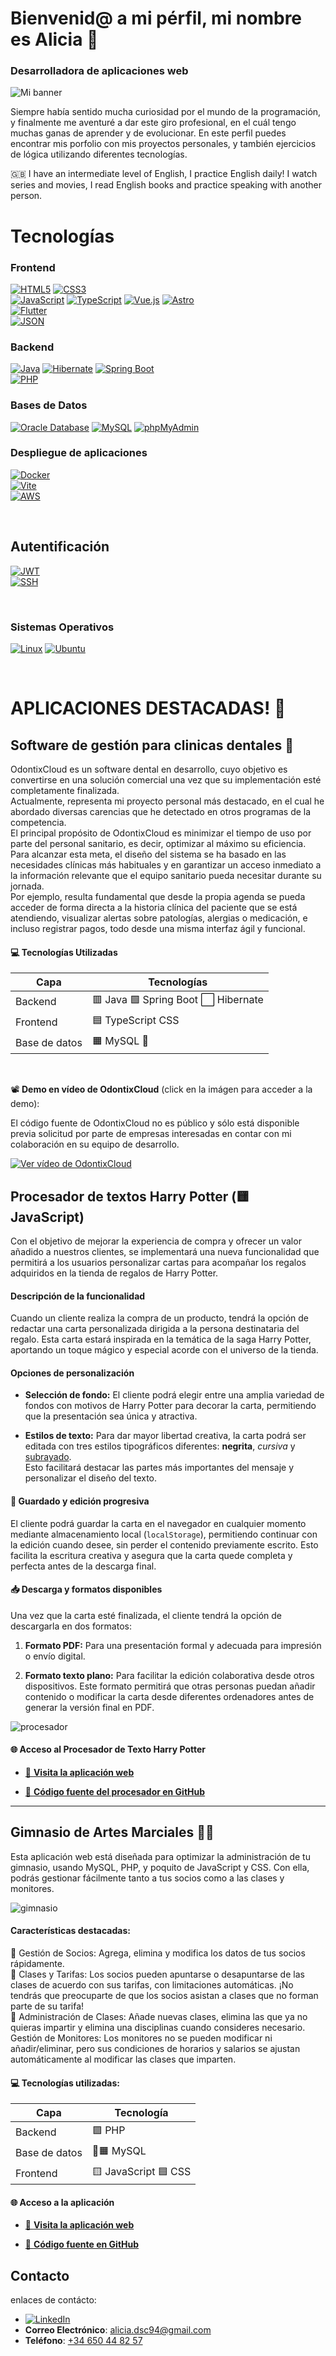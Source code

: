 
# Bienvenid@ a mi pérfil, mi nombre es Alicia 👋
### Desarrolladora de aplicaciones web 
![Mi banner](./Banner.png)

Siempre había sentido mucha curiosidad por el mundo de la programación, y finalmente me aventuré a dar este giro profesional, en el cuál tengo muchas ganas de aprender y de evolucionar.
En este perfil puedes encontrar mis porfolio con mis proyectos personales, y también ejercicios de lógica utilizando diferentes tecnologías.

🇬🇧 I have an intermediate level of English, I practice English daily! I watch series and movies, I read English books and practice speaking with another person.

 # Tecnologías 

### Frontend
[![HTML5](https://img.shields.io/badge/HTML5-E34F26?style=for-the-badge&logo=html5&logoColor=white&labelColor=101010)]()
[![CSS3](https://img.shields.io/badge/CSS3-1572B6?style=for-the-badge&logo=css3&logoColor=white&labelColor=101010)]()
<br>
[![JavaScript](https://img.shields.io/badge/JavaScript-F7DF1E?style=for-the-badge&logo=javascript&logoColor=white&labelColor=101010)]()
[![TypeScript](https://img.shields.io/badge/TypeScript-3178C6?style=for-the-badge&logo=typescript&logoColor=white&labelColor=101010)]()
[![Vue.js](https://img.shields.io/badge/Vue.js-4FC08D?style=for-the-badge&logo=vue.js&logoColor=white&labelColor=101010)]()
[![Astro](https://img.shields.io/badge/Astro-FF5D01?style=for-the-badge&logo=astro&logoColor=white&labelColor=101010)]()
<br>
[![Flutter](https://img.shields.io/badge/Flutter-02569B?style=for-the-badge&logo=flutter&logoColor=white&labelColor=101010)]()
<br>
[![JSON](https://img.shields.io/badge/JSON-000000?style=for-the-badge&logo=json&logoColor=white&labelColor=101010)]()


### Backend  

[![Java](https://img.shields.io/badge/Java-007396?style=for-the-badge&logo=java&logoColor=white&labelColor=101010)]()
[![Hibernate](https://img.shields.io/badge/Hibernate-59666C?style=for-the-badge&logo=hibernate&logoColor=white&labelColor=101010)]()
[![Spring Boot](https://img.shields.io/badge/Spring%20Boot-6DB33F?style=for-the-badge&logo=springboot&logoColor=white&labelColor=101010)]()
<br>
[![PHP](https://img.shields.io/badge/PHP-777BB4?style=for-the-badge&logo=php&logoColor=white&labelColor=101010)]()
<br>

### Bases de Datos
[![Oracle Database](https://img.shields.io/badge/Oracle-F80000?style=for-the-badge&logo=oracle&logoColor=white&labelColor=101010)]()
[![MySQL](https://img.shields.io/badge/MySQL-4479A1?style=for-the-badge&logo=mysql&logoColor=white&labelColor=101010)]()
[![phpMyAdmin](https://img.shields.io/badge/phpMyAdmin-6C78AF?style=for-the-badge&logo=phpmyadmin&logoColor=white&labelColor=101010)]()

### Despliegue de aplicaciones
[![Docker](https://img.shields.io/badge/Docker-2496ED?style=for-the-badge&logo=docker&logoColor=white&labelColor=101010)]()
<br>
[![Vite](https://img.shields.io/badge/Vite-646CFF?style=for-the-badge&logo=vite&logoColor=white&labelColor=101010)]()
<br>
[![AWS](https://img.shields.io/badge/AWS-FF9900?style=for-the-badge&logo=amazonaws&logoColor=white&labelColor=101010)]()

<br>


## Autentificación
[![JWT](https://img.shields.io/badge/JWT-000000?style=for-the-badge&logo=jsonwebtokens&logoColor=white&labelColor=101010)]()
<br>
[![SSH](https://img.shields.io/badge/SSH-4A90E2?style=for-the-badge&logo=ssh&logoColor=white&labelColor=101010)]()

<br>

### Sistemas Operativos 

[![Linux](https://img.shields.io/badge/Linux-FCC624?style=for-the-badge&logo=linux&logoColor=white&labelColor=101010)]()
[![Ubuntu](https://img.shields.io/badge/Ubuntu-EC1C24?style=for-the-badge&logo=ubuntu&logoColor=white&labelColor=101010)]()


<br>

# APLICACIONES DESTACADAS! 🚀

## Software de gestión para clinicas dentales 🦷

OdontixCloud es un software dental en desarrollo, cuyo objetivo es convertirse en una solución comercial una vez que su implementación esté completamente finalizada.
<br>
Actualmente, representa mi proyecto personal más destacado, en el cual he abordado diversas carencias que he detectado en otros programas de la competencia.
<br>
El principal propósito de OdontixCloud es minimizar el tiempo de uso por parte del personal sanitario, es decir, optimizar al máximo su eficiencia. 
<br>
Para alcanzar esta meta, el diseño del sistema se ha basado en las necesidades clínicas más habituales y en garantizar un acceso inmediato a la información relevante que el equipo sanitario pueda necesitar durante su jornada.
<br>
Por ejemplo, resulta fundamental que desde la propia agenda se pueda acceder de forma directa a la historia clínica del paciente que se está atendiendo, visualizar alertas sobre patologías, alergias o medicación, e incluso registrar pagos, todo desde una misma interfaz ágil y funcional.
<br>
#### 💻 Tecnologías Utilizadas

|      Capa      |              Tecnologías                    |
|----------------|---------------------------------------------|
| Backend        |  🟥 Java  🟩 Spring Boot  ⬜ Hibernate      |
| Frontend       |  🟦  TypeScript CSS                         |
| Base de datos  |  🟧  MySQL 🐬                               |

<br>

📽️ **Demo en vídeo de OdontixCloud** (click en la imágen para acceder a la demo):

El código fuente de OdontixCloud no es público y sólo está disponible previa solicitud por parte de empresas interesadas en contar con mi colaboración en su equipo de desarrollo.

[![Ver vídeo de OdontixCloud](odontixCloud.png)](https://youtu.be/qIfocXeVw5c)


  


## Procesador de textos Harry Potter (🟨 JavaScript)

Con el objetivo de mejorar la experiencia de compra y ofrecer un valor añadido a nuestros clientes, se implementará una nueva funcionalidad que permitirá a los usuarios personalizar cartas para acompañar los regalos adquiridos en la tienda de regalos de Harry Potter.



#### Descripción de la funcionalidad

Cuando un cliente realiza la compra de un producto, tendrá la opción de redactar una carta personalizada dirigida a la persona destinataria del regalo. Esta carta estará inspirada en la temática de la saga Harry Potter, aportando un toque mágico y especial acorde con el universo de la tienda.



#### Opciones de personalización

- **Selección de fondo:** El cliente podrá elegir entre una amplia variedad de fondos con motivos de Harry Potter para decorar la carta, permitiendo que la presentación sea única y atractiva.

- **Estilos de texto:** Para dar mayor libertad creativa, la carta podrá ser editada con tres estilos tipográficos diferentes: **negrita**, *cursiva* y <u>subrayado</u>.  
  Esto facilitará destacar las partes más importantes del mensaje y personalizar el diseño del texto.



#### 💾 Guardado y edición progresiva

El cliente podrá guardar la carta en el navegador en cualquier momento mediante almacenamiento local (`localStorage`), permitiendo continuar con la edición cuando desee, sin perder el contenido previamente escrito. Esto facilita la escritura creativa y asegura que la carta quede completa y perfecta antes de la descarga final.



#### 📥 Descarga y formatos disponibles

Una vez que la carta esté finalizada, el cliente tendrá la opción de descargarla en dos formatos:

1. **Formato PDF:** Para una presentación formal y adecuada para impresión o envío digital.

2. **Formato texto plano:** Para facilitar la edición colaborativa desde otros dispositivos. Este formato permitirá que otras personas puedan añadir contenido o modificar la carta desde diferentes ordenadores antes de generar la versión final en PDF.


![procesador](./procesador.png)

#### 🌐 Acceso al Procesador de Texto Harry Potter

- [🔗 **Visita la aplicación web**](https://cheshire394.github.io/procesadorTexto.github.io/)

- [📂 **Código fuente del procesador en GitHub**](https://github.com/cheshire394/procesadorTexto.github.io)


---
## Gimnasio de Artes Marciales 🥋💥

Esta aplicación web está diseñada para optimizar la administración de tu gimnasio, usando MySQL, PHP, y poquito de JavaScript y CSS. Con ella, podrás gestionar fácilmente tanto a tus socios como a las clases y monitores. 

![gimnasio](./gimnasio.png)



#### Características destacadas:

   👥 Gestión de Socios: Agrega, elimina y modifica los datos de tus socios rápidamente.
   <br>
   🥊 Clases y Tarifas: Los socios pueden apuntarse o desapuntarse de las clases de acuerdo con sus tarifas, con limitaciones automáticas. ¡No tendrás que preocuparte de que los socios asistan a clases que no forman parte de su tarifa!
   <br>
   🥋 Administración de Clases: Añade nuevas clases, elimina las que ya no quieras impartir y elimina una disciplinas cuando consideres necesario.
   <br>
    Gestión de Monitores: Los monitores no se pueden modificar ni añadir/eliminar, pero sus condiciones de horarios y salarios se ajustan automáticamente al modificar las clases que imparten. 
  

#### 💻 Tecnologías utilizadas:

|     Capa     |       Tecnología        |
|--------------|-------------------------|
| Backend      |         🟪 PHP          |
| Base de datos|       🐬🟧 MySQL        |
| Frontend     |  🟨 JavaScript  🟦 CSS  |

#### 🌐 Acceso a la aplicación

- [🔗 **Visita la aplicación web**](http://gimnasioproyectophp.infinityfreeapp.com/proyecto_gym_MVC/view/index.php)

- [📂 **Código fuente en GitHub**](https://github.com/cheshire394/proyecto_gym_MVC)




## Contacto

enlaces de contácto: 

-  [![LinkedIn](https://img.shields.io/badge/LinkedIn-0077B5?style=for-the-badge&logo=linkedin&logoColor=white)](https://www.linkedin.com/in/aliciadelsazcotallo)
- **Correo Electrónico**: [alicia.dsc94@gmail.com](mailto:alicia.dsc94@gmail.com)
- **Teléfono**: [+34 650 44 82 57](tel:+34650448257)

  


















